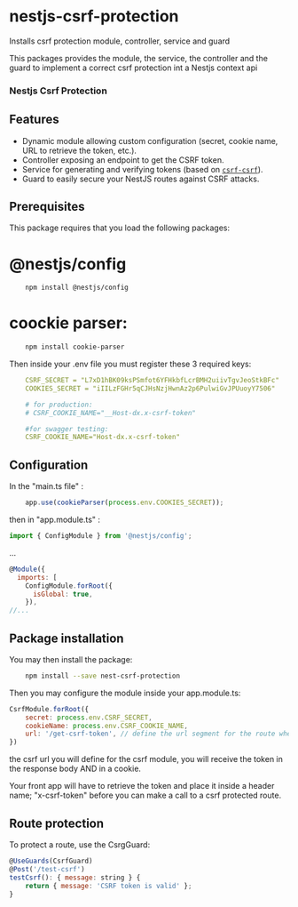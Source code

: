 # nestjs-csrf-protection
Installs csrf protection module, controller, service and guard

This packages provides the module, the service, the controller and the guard to implement a correct csrf protection int a Nestjs context api

### Nestjs Csrf Protection

## Features

- Dynamic module allowing custom configuration (secret, cookie name, URL to retrieve the token, etc.).
- Controller exposing an endpoint to get the CSRF token.
- Service for generating and verifying tokens (based on [`csrf-csrf`](https://www.npmjs.com/package/csrf-csrf)).
- Guard to easily secure your NestJS routes against CSRF attacks.

## Prerequisites
This package requires that you load the following packages:

# @nestjs/config

```bash
    npm install @nestjs/config
```

# coockie parser:

```bash
    npm install cookie-parser
```

Then inside your .env file you must register these 3 required keys:
```yaml
    CSRF_SECRET = "L7xD1hBK09ksPSmfot6YFHkbfLcrBMH2uiivTgvJeoStkBFc"
    COOKIES_SECRET = "iIILzFGHr5qCJHsNzjHwnAz2p6PulwiGvJPUuoyY7506"

    # for production:
    # CSRF_COOKIE_NAME="__Host-dx.x-csrf-token"

    #for swagger testing:
    CSRF_COOKIE_NAME="Host-dx.x-csrf-token"
```


## Configuration

In the "main.ts file" : 
```javascript
    app.use(cookieParser(process.env.COOKIES_SECRET));
```

then in "app.module.ts" : 

```javascript
import { ConfigModule } from '@nestjs/config';
```
...

```javascript
@Module({
  imports: [
    ConfigModule.forRoot({
      isGlobal: true,
    }),
//...
```

## Package installation

You may then install the package:

```bash
    npm install --save nest-csrf-protection
```

Then you may configure the module inside your app.module.ts: 

```javascript
CsrfModule.forRoot({
    secret: process.env.CSRF_SECRET,
    cookieName: process.env.CSRF_COOKIE_NAME,
    url: '/get-csrf-token', // define the url segment for the route where you request a token
})
```

the csrf url you will define for the csrf module, you will receive the token in the response body AND in a cookie.


Your front app will have to retrieve the token and place it inside a header name; "x-csrf-token" before you can make a call to
a csrf protected route.

## Route protection

To protect a route, use the CsrgGuard:

```javascript
@UseGuards(CsrfGuard)
@Post('/test-csrf')
testCsrf(): { message: string } {
    return { message: 'CSRF token is valid' };
}
```